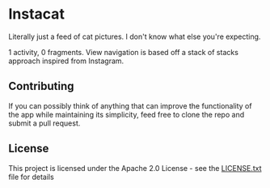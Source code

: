 # Instacat

Literally just a feed of cat pictures. I don't know what else you're expecting.

1 activity, 0 fragments. View navigation is based off a stack of stacks approach inspired from 
Instagram.

## Contributing

If you can possibly think of anything that can improve the functionality of the app while 
maintaining its simplicity, feed free to clone the repo and submit a pull request.

## License

This project is licensed under the Apache 2.0 License - see the 
[LICENSE.txt](https://github.com/jchio001/Instacat/blob/master/LICENSE.txt) file for details



